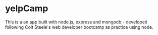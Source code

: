 # yelpCamp
This is a an app built with node.js, express and mongodb - developed following Colt Steele's web developer bootcamp as practice using node.
